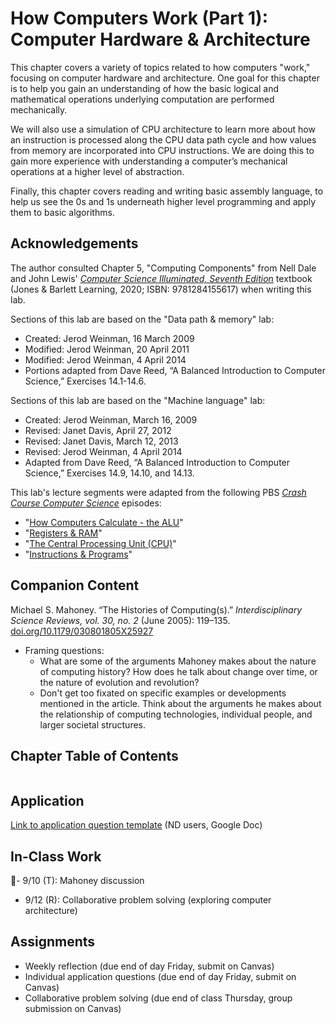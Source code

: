 # How Computers Work (Part 1): Computer Hardware & Architecture

This chapter covers a variety of topics related to how computers "work," focusing on computer hardware and architecture. One goal for this chapter is to help you gain an understanding of how the basic logical and mathematical operations underlying computation are performed mechanically. 

We will also use a simulation of CPU architecture to learn more about how an instruction is processed along the CPU data path cycle and how values from memory are incorporated into CPU instructions. We are doing this to gain more experience with understanding a computer’s mechanical operations at a higher level of abstraction. 

Finally, this chapter covers reading and writing basic assembly language, to help us see the 0s and 1s underneath higher level programming and apply them to basic algorithms.

## <i class="fa-solid fa-hands-clapping" aria-hidden="true"></i> Acknowledgements

The author consulted Chapter 5, "Computing Components" from Nell Dale and John Lewis' *[Computer Science Illuminated, Seventh Edition](https://www.jblearning.com/catalog/productdetails/9781284155617)* textbook (Jones & Barlett Learning, 2020; ISBN: 9781284155617) when writing this lab.

Sections of this lab are based on the "Data path & memory" lab:
- Created: Jerod Weinman, 16 March 2009
- Modified: Jerod Weinman, 20 April 2011
- Modified: Jerod Weinman, 4 April 2014
- Portions adapted from Dave Reed, “A Balanced Introduction to Computer Science,” Exercises 14.1-14.6.

Sections of this lab are based on the "Machine language" lab:
- Created: Jerod Weinman, March 16, 2009
- Revised: Janet Davis, April 27, 2012
- Revised: Janet Davis, March 12, 2013
- Revised: Jerod Weinman, 4 April 2014
- Adapted from Dave Reed, “A Balanced Introduction to Computer Science,” Exercises 14.9, 14.10, and 14.13. 

This lab's lecture segments were adapted from the following PBS *[Crash Course Computer Science](https://www.pbs.org/show/crash-course-computer-science/)* episodes:
- "[How Computers Calculate - the ALU](https://www.pbs.org/video/how-computers-calculate-the-alu-crash-course-computer-sci-sm5zov/)"
- "[Registers & RAM](https://www.pbs.org/video/registers-and-ram-crash-course-computer-science-6-lddkcd/)"
- "[The Central Processing Unit (CPU)](https://www.pbs.org/video/the-central-processing-unit-cpu-crash-course-computer-sci-v5aynn/)"
- "[Instructions & Programs](https://www.pbs.org/video/instructions-programs-crash-course-computer-science-8-ai4emg/)"

## <i class="fa-regular fa-bookmark" aria-hidden="true"></i> Companion Content

Michael S. Mahoney. “The Histories of Computing(s).” *Interdisciplinary Science Reviews, vol. 30, no. 2* (June 2005): 119–135. [doi.org/10.1179/030801805X25927](https://doi.org/10.1179/030801805X25927)
  - Framing questions:
    * What are some of the arguments Mahoney makes about the nature of computing history? How does he talk about change over time, or the nature of evolution and revolution?
	* Don't get too fixated on specific examples or developments mentioned in the article. Think about the arguments he makes about the relationship of computing technologies, individual people, and larger societal structures.

## <i class="fa-solid fa-list-ol" aria-hidden="true"></i> Chapter Table of Contents

```{tableofcontents}
```

## <i class="fa-solid fa-clipboard-question" aria-hidden="true"></i> Application

[Link to application question template](https://docs.google.com/document/d/1SpHmyZkN7b5wmtY0n8y5jI6JxBanZXg8UVZOoNPIv_o/copy) (ND users, Google Doc)

## <i class="fa-solid fa-chalkboard-user" aria-hidden="true"></i> In-Class Work

- 9/10 (T): Mahoney discussion
- 9/12 (R): Collaborative problem solving (exploring computer architecture)


## <i class="fa-solid fa-list-check" aria-hidden="true"></i> Assignments 

- Weekly reflection (due end of day Friday, submit on Canvas)
- Individual application questions (due end of day Friday, submit on Canvas)
- Collaborative problem solving (due end of class Thursday, group submission on Canvas)